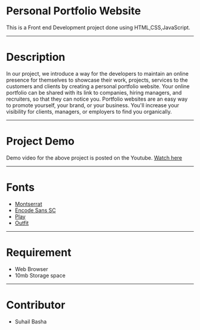 # Personal Portfolio Website
This is a Front end Development project done using HTML,CSS,JavaScript.

-----

# Description
In our project, we introduce a way for the developers to maintain an online presence for themselves to showcase their work, projects, services to the customers and clients by creating a personal portfolio website. Your online portfolio can be shared with its link to companies, hiring managers, and recruiters, so that they can notice you. Portfolio websites are an easy way to promote yourself, your brand, or your business. You'll increase your visibility for clients, managers, or employers to find you organically.

-----

# Project Demo
Demo video for the above project is posted on the Youtube. [Watch here](https://youtu.be/0ML4u5RXnY4)

-----

# Fonts
* [Montserrat](https://fonts.google.com/specimen/Montserrat)
* [Encode Sans SC](https://fonts.google.com/specimen/Encode+Sans+SC)
* [Play](https://fonts.google.com/specimen/Play)
* [Outfit](https://fonts.google.com/specimen/Outfit)

-----

# Requirement
* Web Browser
* 10mb Storage space

-----

# Contributor
* Suhail Basha

